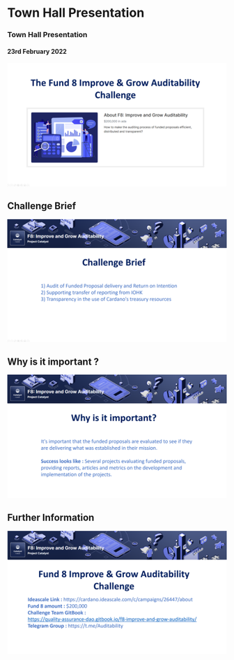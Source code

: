 # Town Hall Presentation

### &#x20;Town Hall Presentation&#x20;

#### 23rd February 2022

![](<../.gitbook/assets/2022-02-22 (1).png>)

## Challenge Brief

![](<../.gitbook/assets/2022-02-22 (2).png>)

## Why is it important ?&#x20;

![](<../.gitbook/assets/2022-02-22 (3).png>)



## Further Information

![](<../.gitbook/assets/2022-02-22 (4).png>)
